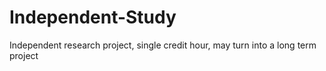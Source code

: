 # Independent-Study
Independent research project, single credit hour, may turn into a long term project
